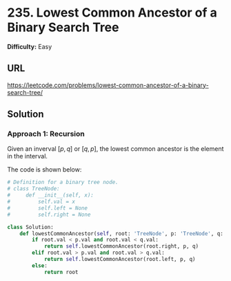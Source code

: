 # 235. Lowest Common Ancestor of a Binary Search Tree

**Difficulty:** Easy

## URL

https://leetcode.com/problems/lowest-common-ancestor-of-a-binary-search-tree/

## Solution

### Approach 1: Recursion

Given an inverval $[p, q]$ or $[q, p]$, the lowest common ancestor is the element in the interval.

The code is shown below:

```python
# Definition for a binary tree node.
# class TreeNode:
#     def __init__(self, x):
#         self.val = x
#         self.left = None
#         self.right = None

class Solution:
    def lowestCommonAncestor(self, root: 'TreeNode', p: 'TreeNode', q: 'TreeNode') -> 'TreeNode':
        if root.val < p.val and root.val < q.val:
            return self.lowestCommonAncestor(root.right, p, q)
        elif root.val > p.val and root.val > q.val:
            return self.lowestCommonAncestor(root.left, p, q)
        else:
            return root
```
